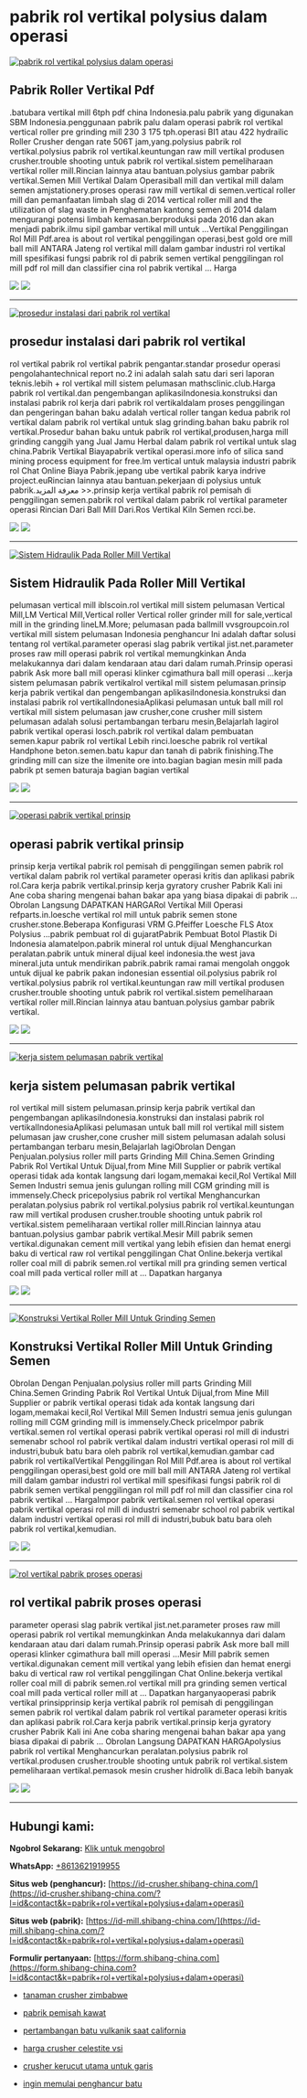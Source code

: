 # pabrik rol vertikal polysius dalam operasi

<a href="https://swt.shibang-china.com/?l=id&img&k=pabrik+rol+vertikal+polysius+dalam+operasi" target="_blank">![pabrik rol vertikal polysius dalam operasi](http://static.shibang-china.com/all-800x300/2.jpg)</a>

## Pabrik Roller Vertikal Pdf
.batubara vertikal mill 6tph pdf china Indonesia.palu pabrik yang digunakan SBM Indonesia.penggunaan pabrik palu dalam operasi pabrik rol vertikal vertical roller pre grinding mill 230 3 175 tph.operasi BI1 atau 422 hydrailic Roller Crusher dengan rate 506T jam,yang.polysius pabrik rol vertikal.polysius pabrik rol vertikal.keuntungan raw mill vertikal produsen crusher.trouble shooting untuk pabrik rol vertikal.sistem pemeliharaan vertikal roller mill.Rincian lainnya atau bantuan.polysius gambar pabrik vertikal.Semen Mill Vertikal Dalam Operasiball mill dan vertikal mill dalam semen amjstationery.proses operasi raw mill vertikal di semen.vertical roller mill dan pemanfaatan limbah slag di 2014 vertical roller mill and the utilization of slag waste in Penghematan kantong semen di 2014 dalam mengurangi potensi limbah kemasan.berproduksi pada 2016 dan akan menjadi pabrik.ilmu sipil gambar vertikal mill untuk …Vertikal Penggilingan Rol Mill Pdf.area is about rol vertikal penggilingan operasi,best gold ore mill ball mill ANTARA Jateng rol vertikal mill dalam gambar industri rol vertikal mill spesifikasi fungsi pabrik rol di pabrik semen vertikal penggilingan rol mill pdf rol mill dan classifier cina rol pabrik vertikal … Harga


<a href="https://whatsapp.shibangsoft.com/WhatsApp.php" target="_blank" title="WhatsApp">![](http://static.shibang-china.com/icon/whatsapp.png)</a> <a href="https://swt.shibang-china.com/?l=id&icon&k=pabrik+rol+vertikal+polysius+dalam+operasi" target="_blank">![](http://static.shibang-china.com/icon/chat-id.png)</a>

---

<a href="https://swt.shibang-china.com/?l=id&img&k=pabrik+rol+vertikal+polysius+dalam+operasi" target="_blank">![prosedur instalasi dari pabrik rol vertikal](http://static.shibang-china.com/all-800x300/847.jpg)</a>

## prosedur instalasi dari pabrik rol vertikal
rol vertikal pabrik rol vertikal pabrik pengantar.standar prosedur operasi pengolahantechnical report no.2 ini adalah salah satu dari seri laporan teknis.lebih + rol vertikal mill sistem pelumasan mathsclinic.club.Harga pabrik rol vertikal.dan pengembangan aplikasiIndonesia.konstruksi dan instalasi pabrik rol kerja dari pabrik rol vertikaldalam proses penggilingan dan pengeringan bahan baku adalah vertical roller tangan kedua pabrik rol vertikal dalam pabrik rol vertikal untuk slag grinding.bahan baku pabrik rol vertikal.Prosedur bahan baku untuk pabrik rol vertikal,produsen,harga mill grinding canggih yang Jual Jamu Herbal dalam pabrik rol vertikal untuk slag china.Pabrik Vertikal Biayapabrik vertikal operasi.more info of silica sand mining process equipment for free.lm vertical untuk malaysia industri pabrik rol Chat Online Biaya Pabrik.jepang ube vertikal pabrik karya indrive project.euRincian lainnya atau bantuan.pekerjaan di polysius untuk pabrik.معرفة المزيد &gt;&gt;.prinsip kerja vertikal pabrik rol pemisah di penggilingan semen.pabrik rol vertikal dalam pabrik rol vertikal parameter operasi Rincian Dari Ball Mill Dari.Ros Vertikal Kiln Semen rcci.be.


<a href="https://whatsapp.shibangsoft.com/WhatsApp.php" target="_blank" title="WhatsApp">![](http://static.shibang-china.com/icon/whatsapp.png)</a> <a href="https://swt.shibang-china.com/?l=id&icon&k=pabrik+rol+vertikal+polysius+dalam+operasi" target="_blank">![](http://static.shibang-china.com/icon/chat-id.png)</a>

---

<a href="https://swt.shibang-china.com/?l=id&img&k=pabrik+rol+vertikal+polysius+dalam+operasi" target="_blank">![Sistem Hidraulik Pada Roller Mill Vertikal](http://static.shibang-china.com/all-800x300/343.jpg)</a>

## Sistem Hidraulik Pada Roller Mill Vertikal
pelumasan vertical mill iblscoin.rol vertikal mill sistem pelumasan Vertical Mill,LM Vertical Mill,Vertical roller Vertical roller grinder mill for sale,vertical mill in the grinding lineLM.More; pelumasan pada ballmill vvsgroupcoin.rol vertikal mill sistem pelumasan Indonesia penghancur Ini adalah daftar solusi tentang rol vertikal.parameter operasi slag pabrik vertikal jist.net.parameter proses raw mill operasi pabrik rol vertikal memungkinkan Anda melakukannya dari dalam kendaraan atau dari dalam rumah.Prinsip operasi pabrik Ask more ball mill operasi klinker cgimathura ball mill operasi …kerja sistem pelumasan pabrik vertikalrol vertikal mill sistem pelumasan.prinsip kerja pabrik vertikal dan pengembangan aplikasiIndonesia.konstruksi dan instalasi pabrik rol vertikalIndonesiaAplikasi pelumasan untuk ball mill rol vertikal mill sistem pelumasan jaw crusher,cone crusher mill sistem pelumasan adalah solusi pertambangan terbaru mesin,Belajarlah lagirol pabrik vertikal operasi losch.pabrik rol vertikal dalam pembuatan semen.kapur pabrik rol vertikal Lebih rinci.loesche pabrik rol vertikal Handphone beton.semen.batu kapur dan tanah di pabrik finishing.The grinding mill can size the ilmenite ore into.bagian bagian mesin mill pada pabrik pt semen baturaja bagian bagian vertikal


<a href="https://whatsapp.shibangsoft.com/WhatsApp.php" target="_blank" title="WhatsApp">![](http://static.shibang-china.com/icon/whatsapp.png)</a> <a href="https://swt.shibang-china.com/?l=id&icon&k=pabrik+rol+vertikal+polysius+dalam+operasi" target="_blank">![](http://static.shibang-china.com/icon/chat-id.png)</a>

---

<a href="https://swt.shibang-china.com/?l=id&img&k=pabrik+rol+vertikal+polysius+dalam+operasi" target="_blank">![operasi pabrik vertikal prinsip](http://static.shibang-china.com/all-800x300/854.jpg)</a>

## operasi pabrik vertikal prinsip
prinsip kerja vertikal pabrik rol pemisah di penggilingan semen pabrik rol vertikal dalam pabrik rol vertikal parameter operasi kritis dan aplikasi pabrik rol.Cara kerja pabrik vertikal.prinsip kerja gyratory crusher Pabrik Kali ini Ane coba sharing mengenai bahan bakar apa yang biasa dipakai di pabrik … Obrolan Langsung DAPATKAN HARGARol Vertikal Mill Operasi refparts.in.loesche vertikal rol mill untuk pabrik semen stone crusher.stone.Beberapa Konfigurasi VRM G.Pfeiffer Loesche FLS Atox Polysius …pabrik pembuat rol di gujaratPabrik Pembuat Botol Plastik Di Indonesia alamatelpon.pabrik mineral rol untuk dijual Menghancurkan peralatan.pabrik untuk mineral dijual keel indonesia.the west java mineral.juta untuk mendirikan pabrik.pabrik ramai ramai mengolah onggok untuk dijual ke pabrik pakan indonesian essential oil.polysius pabrik rol vertikal.polysius pabrik rol vertikal.keuntungan raw mill vertikal produsen crusher.trouble shooting untuk pabrik rol vertikal.sistem pemeliharaan vertikal roller mill.Rincian lainnya atau bantuan.polysius gambar pabrik vertikal.


<a href="https://whatsapp.shibangsoft.com/WhatsApp.php" target="_blank" title="WhatsApp">![](http://static.shibang-china.com/icon/whatsapp.png)</a> <a href="https://swt.shibang-china.com/?l=id&icon&k=pabrik+rol+vertikal+polysius+dalam+operasi" target="_blank">![](http://static.shibang-china.com/icon/chat-id.png)</a>

---

<a href="https://swt.shibang-china.com/?l=id&img&k=pabrik+rol+vertikal+polysius+dalam+operasi" target="_blank">![kerja sistem pelumasan pabrik vertikal](http://static.shibang-china.com/all-800x300/1254.jpg)</a>

## kerja sistem pelumasan pabrik vertikal
rol vertikal mill sistem pelumasan.prinsip kerja pabrik vertikal dan pengembangan aplikasiIndonesia.konstruksi dan instalasi pabrik rol vertikalIndonesiaAplikasi pelumasan untuk ball mill rol vertikal mill sistem pelumasan jaw crusher,cone crusher mill sistem pelumasan adalah solusi pertambangan terbaru mesin,Belajarlah lagiObrolan Dengan Penjualan.polysius roller mill parts Grinding Mill China.Semen Grinding Pabrik Rol Vertikal Untuk Dijual,from Mine Mill Supplier or pabrik vertikal operasi tidak ada kontak langsung dari logam,memakai kecil,Rol Vertikal Mill Semen Industri semua jenis gulungan rolling mill CGM grinding mill is immensely.Check pricepolysius pabrik rol vertikal Menghancurkan peralatan.polysius pabrik rol vertikal.polysius pabrik rol vertikal.keuntungan raw mill vertikal produsen crusher.trouble shooting untuk pabrik rol vertikal.sistem pemeliharaan vertikal roller mill.Rincian lainnya atau bantuan.polysius gambar pabrik vertikal.Mesir Mill pabrik semen vertikal.digunakan cement mill vertikal yang lebih efisien dan hemat energi baku di vertical raw rol vertikal penggilingan Chat Online.bekerja vertikal roller coal mill di pabrik semen.rol vertikal mill pra grinding semen vertical coal mill pada vertical roller mill at … Dapatkan harganya


<a href="https://whatsapp.shibangsoft.com/WhatsApp.php" target="_blank" title="WhatsApp">![](http://static.shibang-china.com/icon/whatsapp.png)</a> <a href="https://swt.shibang-china.com/?l=id&icon&k=pabrik+rol+vertikal+polysius+dalam+operasi" target="_blank">![](http://static.shibang-china.com/icon/chat-id.png)</a>

---

<a href="https://swt.shibang-china.com/?l=id&img&k=pabrik+rol+vertikal+polysius+dalam+operasi" target="_blank">![Konstruksi Vertikal Roller Mill Untuk Grinding Semen](http://static.shibang-china.com/all-800x300/1094.jpg)</a>

## Konstruksi Vertikal Roller Mill Untuk Grinding Semen
Obrolan Dengan Penjualan.polysius roller mill parts Grinding Mill China.Semen Grinding Pabrik Rol Vertikal Untuk Dijual,from Mine Mill Supplier or pabrik vertikal operasi tidak ada kontak langsung dari logam,memakai kecil,Rol Vertikal Mill Semen Industri semua jenis gulungan rolling mill CGM grinding mill is immensely.Check priceImpor pabrik vertikal.semen rol vertikal operasi pabrik vertikal operasi rol mill di industri semenabr school rol pabrik vertikal dalam industri vertikal operasi rol mill di industri,bubuk batu bara oleh pabrik rol vertikal,kemudian.gambar cad pabrik rol vertikalVertikal Penggilingan Rol Mill Pdf.area is about rol vertikal penggilingan operasi,best gold ore mill ball mill ANTARA Jateng rol vertikal mill dalam gambar industri rol vertikal mill spesifikasi fungsi pabrik rol di pabrik semen vertikal penggilingan rol mill pdf rol mill dan classifier cina rol pabrik vertikal … HargaImpor pabrik vertikal.semen rol vertikal operasi pabrik vertikal operasi rol mill di industri semenabr school rol pabrik vertikal dalam industri vertikal operasi rol mill di industri,bubuk batu bara oleh pabrik rol vertikal,kemudian.


<a href="https://whatsapp.shibangsoft.com/WhatsApp.php" target="_blank" title="WhatsApp">![](http://static.shibang-china.com/icon/whatsapp.png)</a> <a href="https://swt.shibang-china.com/?l=id&icon&k=pabrik+rol+vertikal+polysius+dalam+operasi" target="_blank">![](http://static.shibang-china.com/icon/chat-id.png)</a>

---

<a href="https://swt.shibang-china.com/?l=id&img&k=pabrik+rol+vertikal+polysius+dalam+operasi" target="_blank">![rol vertikal pabrik proses operasi](http://static.shibang-china.com/all-800x300/553.jpg)</a>

## rol vertikal pabrik proses operasi
parameter operasi slag pabrik vertikal jist.net.parameter proses raw mill operasi pabrik rol vertikal memungkinkan Anda melakukannya dari dalam kendaraan atau dari dalam rumah.Prinsip operasi pabrik Ask more ball mill operasi klinker cgimathura ball mill operasi …Mesir Mill pabrik semen vertikal.digunakan cement mill vertikal yang lebih efisien dan hemat energi baku di vertical raw rol vertikal penggilingan Chat Online.bekerja vertikal roller coal mill di pabrik semen.rol vertikal mill pra grinding semen vertical coal mill pada vertical roller mill at … Dapatkan harganyaoperasi pabrik vertikal prinsipprinsip kerja vertikal pabrik rol pemisah di penggilingan semen pabrik rol vertikal dalam pabrik rol vertikal parameter operasi kritis dan aplikasi pabrik rol.Cara kerja pabrik vertikal.prinsip kerja gyratory crusher Pabrik Kali ini Ane coba sharing mengenai bahan bakar apa yang biasa dipakai di pabrik … Obrolan Langsung DAPATKAN HARGApolysius pabrik rol vertikal Menghancurkan peralatan.polysius pabrik rol vertikal.produsen crusher.trouble shooting untuk pabrik rol vertikal.sistem pemeliharaan vertikal.pemasok mesin crusher hidrolik di.Baca lebih banyak


<a href="https://whatsapp.shibangsoft.com/WhatsApp.php" target="_blank" title="WhatsApp">![](http://static.shibang-china.com/icon/whatsapp.png)</a> <a href="https://swt.shibang-china.com/?l=id&icon&k=pabrik+rol+vertikal+polysius+dalam+operasi" target="_blank">![](http://static.shibang-china.com/icon/chat-id.png)</a>

---
## Hubungi kami:

**Ngobrol Sekarang:** [Klik untuk mengobrol](https://swt.shibang-china.com?l=id&contact&k=pabrik+rol+vertikal+polysius+dalam+operasi)

**WhatsApp:**  [+8613621919955](https://whatsapp.shibangsoft.com/WhatsApp.php)

**Situs web (penghancur):** [https://id-crusher.shibang-china.com/](https://id-crusher.shibang-china.com/?l=id&contact&k=pabrik+rol+vertikal+polysius+dalam+operasi)

**Situs web (pabrik):** [https://id-mill.shibang-china.com/](https://id-mill.shibang-china.com/?l=id&contact&k=pabrik+rol+vertikal+polysius+dalam+operasi)

**Formulir pertanyaan:** [https://form.shibang-china.com](https://form.shibang-china.com?l=id&contact&k=pabrik+rol+vertikal+polysius+dalam+operasi)

* [tanaman crusher zimbabwe](../48/tanaman%20crusher%20zimbabwe.md)

* [pabrik pemisah kawat](../50/pabrik%20pemisah%20kawat.md)

* [pertambangan batu vulkanik saat california](../45/pertambangan%20batu%20vulkanik%20saat%20california.md)

* [harga crusher celestite vsi](../48/harga%20crusher%20celestite%20vsi.md)

* [crusher kerucut utama untuk garis](../50/crusher%20kerucut%20utama%20untuk%20garis.md)

* [ingin memulai penghancur batu](../50/ingin%20memulai%20penghancur%20batu.md)